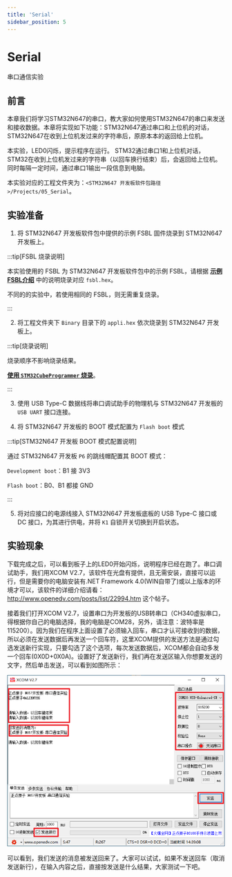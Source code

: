 ```yaml
---
title: 'Serial'
sidebar_position: 5
---
```


# Serial

串口通信实验

## 前言

本章我们将学习STM32N647的串口，教大家如何使用STM32N647的串口来发送和接收数据。本章将实现如下功能：STM32N647通过串口和上位机的对话，STM32N647在收到上位机发过来的字符串后，原原本本的返回给上位机。

本实验，LED0闪烁，提示程序在运行。 STM32通过串口1和上位机对话，STM32在收到上位机发过来的字符串（以回车换行结束）后，会返回给上位机。同时每隔一定时间，通过串口1输出一段信息到电脑。

本实验对应的工程文件夹为：`<STM32N647 开发板软件包路径>/Projects/05_Serial`。

## 实验准备

1. 将 STM32N647 开发板软件包中提供的示例 FSBL 固件烧录到 STM32N647 开发板上。

:::tip[FSBL 烧录说明]

本实验使用的 FSBL 为 STM32N647 开发板软件包中的示例 FSBL，请根据 [**示例 FSBL介绍**](../start-guide/software-package/software-package.md#fsbl) 中的说明烧录对应 `fsbl.hex`。

不同的的实验中，若使用相同的 FSBL，则无需重复烧录。

:::

2. 将工程文件夹下 `Binary` 目录下的 `appli.hex` 依次烧录到 STM32N647 开发板上。

:::tip[烧录说明]

烧录顺序不影响烧录结果。

[**使用 `STM32CubeProgrammer` 烧录**](../start-guide/start-development/step-by-step.md#step-3-使用-stm32cubeprogrammer-烧录)。

:::

3. 使用 USB Type-C 数据线将串口调试助手的物理机与 STM32N647 开发板的 `USB UART` 接口连接。

4. 将 STM32N647 开发板的 BOOT 模式配置为 `Flash boot` 模式

:::tip[STM32N647 开发板 BOOT 模式配置说明]

通过 STM32N647 开发板 `P6` 的跳线帽配置其 BOOT 模式：

`Development boot`：B1 接 3V3

`Flash boot`：B0、B1 都接 GND

:::

5. 将对应接口的电源线接入 STM32N647 开发板底板的 USB Type-C 接口或 DC 接口，为其进行供电，并将 `K1` 自锁开关切换到开启状态。

## 实验现象

下载完成之后，可以看到板子上的LED0开始闪烁，说明程序已经在跑了。串口调试助手，我们用XCOM V2.7，该软件在光盘有提供，且无需安装，直接可以运行，但是需要你的电脑安装有.NET Framework 4.0(WIN自带了)或以上版本的环境才可以，该软件的详细介绍请看：http://www.openedv.com/posts/list/22994.htm 这个帖子。

接着我们打开XCOM V2.7，设置串口为开发板的USB转串口（CH340虚拟串口，得根据你自己的电脑选择，我的电脑是COM28，另外，请注意：波特率是115200）。因为我们在程序上面设置了必须输入回车，串口才认可接收到的数据，所以必须在发送数据后再发送一个回车符，这里XCOM提供的发送方法是通过勾选发送新行实现，只要勾选了这个选项，每次发送数据后，XCOM都会自动多发一个回车(0X0D+0X0A)。设置好了发送新行，我们再在发送区输入你想要发送的文字，然后单击发送，可以看到如图所示：

![01](./img/01.png)

可以看到，我们发送的消息被发送回来了。大家可以试试，如果不发送回车（取消发送新行），在输入内容之后，直接按发送是什么结果，大家测试一下吧。